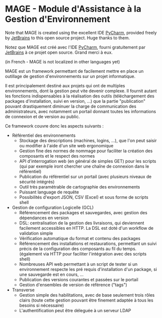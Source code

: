 MAGE - Module d'Assistance à la Gestion d'Environnement
============================================================

Note that MAGE is created using the excellent IDE [PyCharm](https://www.jetbrains.com/pycharm), provided freely by [JetBrains](https://www.jetbrains.com) to this open source project. Huge thanks to them.

Notez que MAGE est créé avec l'IDE [PyCharm](https://www.jetbrains.com/pycharm), fourni gratuitement par [JetBrains](https://www.jetbrains.com) à ce projet open source. Grand merci à eux.

(in French - MAGE is not localized in other languages yet)

MAGE est un framework permettant de facilement mettre en place un outillage de gestion d'environnements sur un projet informatique. 

Il est principalement destiné aux projets qui ont de multiples environnements, dont la gestion peut vite devenir complexe. Il fournit autant les fonctions indispensables à la réalisation des outils (téléchargement des packages d'installation, suivi en version, ...) que la partie "publication" pouvant drastiquement diminuer la charge de communication des administrateurs, avec notamment un portail donnant toutes les informations de connexion et de version au public.

Ce framework couvre donc les aspects suivants :

* Référentiel des environnements
	* Stockage des descriptions (machines, logins, ...), que l'on peut saisir ou modifier à l'aide d'un site web ergonomique
    * Gestion fine des normes de nommage pour faciliter la création des composants et le respect des normes
	* API d'interrogation web (en général de simples GET) pour les scripts (qui par exemple iront chercher une chaîne de connexion dans le référentiel)
	* Publication du référentiel sur un portail (avec plusieurs niveaux de sécurité intégrés)
    * Outil très paramètrable de cartographie des environnements 
    * Puissant language de requête
    * Possibilités d'export JSON, CSV (Excel) et sous forme de scripts shell
* Gestion de configuration Logicelle (GCL)
	* Référencement des packages et sauvegardes, avec gestion des dépendances en version
    * DSL: centralisation de la gestion des livraisons, qui deviennent facilement accessibles en HTTP. La DSL est doté d'un workflow de validation simple
    * Vérification automatique du format et contenu des packages
	* Référencement des installations et restaurations, permettant un suivi précis de la configuration des composants au fil du temps. (également via HTTP pour faciliter l'intégration avec des scripts shell)
    * Nombreuses API web permettant à un script de tester si un environnement respecte les pré requis d'installation d'un package, si une sauvegarde est en cours, ...
	* Publication des versions courantes et passées sur le portail
    * Gestion d'ensembles de version de référence ("tags")
* Transverse
    * Gestion simple des habilitations, avec de base seulement trois rôles clairs (toute cette gestion pouvant être finement adaptée à tous les besoins si nécessaire)
    * L'authentification peut être déleguée à un serveur LDAP
